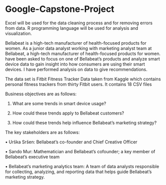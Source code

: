 # Google-Capstone-Project

Excel will be used for the data cleaning process and for removing errors from data. R programming language will be used for analysis and visualization. 

Bellabeat is a high-tech manufacturer of health-focused products for women. As a junior data analyst working with marketing analyst team at Bellabeat, a high-tech manufacturer of health-focused products for women. have been asked to focus on one of Bellabeat’s products and analyze smart device data to gain insight into how consumers are using their smart devices. I have performed analysis on data to give recommendations.

The data set is Fitbit Fitness Tracker Data taken from Kaggle which contains personal fitness trackers from thirty Fitbit users. It contains 18 CSV files

Business objectives are as follows:

1.	What are some trends in smart device usage? 

2.	How could these trends apply to Bellabeat customers? 

3.	How could these trends help influence Bellabeat’s marketing strategy? 

The key stakeholders are as follows:

•	Urška Sršen: Bellabeat’s co-founder and Chief Creative Officer 

•	Sando Mur: Mathematician and Bellabeat’s cofounder; a key member of Bellabeat’s executive team 

•	Bellabeat’s marketing analytics team: A team of data analysts responsible for collecting, analyzing, and reporting data that helps guide Bellabeat’s marketing strategy. 

